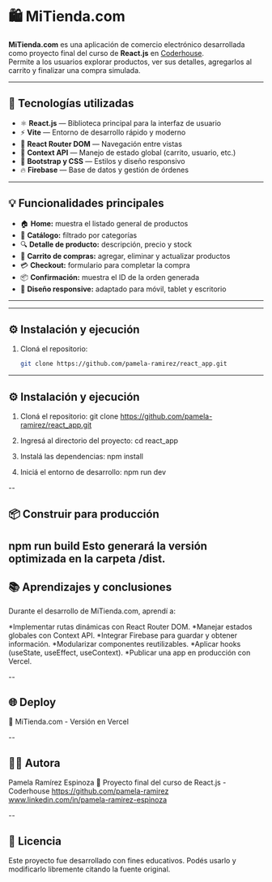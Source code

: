 # 🛍️ MiTienda.com

**MiTienda.com** es una aplicación de comercio electrónico desarrollada como proyecto final del curso de **React.js** en [Coderhouse](https://www.coderhouse.com/).  
Permite a los usuarios explorar productos, ver sus detalles, agregarlos al carrito y finalizar una compra simulada.  

---

## 🚀 Tecnologías utilizadas

- ⚛️ **React.js** — Biblioteca principal para la interfaz de usuario  
- ⚡ **Vite** — Entorno de desarrollo rápido y moderno  
- 🧭 **React Router DOM** — Navegación entre vistas  
- 💬 **Context API** — Manejo de estado global (carrito, usuario, etc.)  
- 🎨 **Bootstrap y CSS** — Estilos y diseño responsivo  
- 🔥 **Firebase** — Base de datos y gestión de órdenes  

---

## 💡 Funcionalidades principales

- 🏠 **Home:** muestra el listado general de productos  
- 🧩 **Catálogo:** filtrado por categorías  
- 🔍 **Detalle de producto:** descripción, precio y stock  
- 🛒 **Carrito de compras:** agregar, eliminar y actualizar productos  
- 💳 **Checkout:** formulario para completar la compra  
- 📦 **Confirmación:** muestra el ID de la orden generada  
- 📱 **Diseño responsive:** adaptado para móvil, tablet y escritorio  

---


---

## ⚙️ Instalación y ejecución

1. Cloná el repositorio:
   ```bash
   git clone https://github.com/pamela-ramirez/react_app.git

---

## ⚙️ Instalación y ejecución

1. Cloná el repositorio:
   git clone https://github.com/pamela-ramirez/react_app.git

2. Ingresá al directorio del proyecto:
cd react_app

3. Instalá las dependencias:
npm install

4. Iniciá el entorno de desarrollo:
npm run dev

--
## 📦 Construir para producción
npm run build
Esto generará la versión optimizada en la carpeta /dist.
--
## 📚 Aprendizajes y conclusiones
Durante el desarrollo de MiTienda.com, aprendí a:

*Implementar rutas dinámicas con React Router DOM.
*Manejar estados globales con Context API.
*Integrar Firebase para guardar y obtener información.
*Modularizar componentes reutilizables.
*Aplicar hooks (useState, useEffect, useContext).
*Publicar una app en producción con Vercel.

--

## 🌐 Deploy
🔗 MiTienda.com - Versión en Vercel

--
## 👩‍💻 Autora
Pamela Ramírez Espinoza
📘 Proyecto final del curso de React.js - Coderhouse
https://github.com/pamela-ramirez
www.linkedin.com/in/pamela-ramirez-espinoza

--
## 📝 Licencia
Este proyecto fue desarrollado con fines educativos.
Podés usarlo y modificarlo libremente citando la fuente original.



